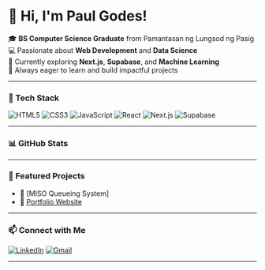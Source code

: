 # 👋 Hi, I'm Paul Godes!

🎓 **BS Computer Science Graduate** from Pamantasan ng Lungsod ng Pasig  
💻 Passionate about **Web Development** and **Data Science**  
🌱 Currently exploring **Next.js**, **Supabase**, and **Machine Learning**  
🚀 Always eager to learn and build impactful projects

---

### 🧰 Tech Stack
![HTML5](https://img.shields.io/badge/HTML5-E34F26?style=flat&logo=html5&logoColor=white)
![CSS3](https://img.shields.io/badge/CSS3-1572B6?style=flat&logo=css3&logoColor=white)
![JavaScript](https://img.shields.io/badge/JavaScript-F7DF1E?style=flat&logo=javascript&logoColor=black)
![React](https://img.shields.io/badge/React-20232A?style=flat&logo=react&logoColor=61DAFB)
![Next.js](https://img.shields.io/badge/Next.js-000000?style=flat&logo=nextdotjs&logoColor=white)
![Supabase](https://img.shields.io/badge/Supabase-3ECF8E?style=flat&logo=supabase&logoColor=white)

---

### 📊 GitHub Stats

---

### 🧠 Featured Projects
- 🎯 [MISO Queueing System]
- 💼 [Portfolio Website](adrian-dev.vercel.app)

---

### 📫 Connect with Me
[![LinkedIn](https://img.shields.io/badge/LinkedIn-0077B5?style=flat&logo=linkedin&logoColor=white)](https://www.linkedin.com/in/paul-adrian-godes/)
[![Gmail](https://img.shields.io/badge/Email-D14836?style=flat&logo=gmail&logoColor=white)](mailto:yourname@gmail.com)

---
